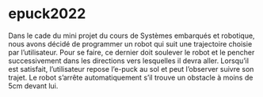 # epuck2022

Dans le cade du mini projet du cours de Systèmes embarqués et robotique, nous avons décidé de programmer
un robot qui suit une trajectoire choisie par l’utilisateur. Pour se faire, ce dernier doit soulever le robot et
le pencher successivement dans les directions vers lesquelles il devra aller. Lorsqu’il est satisfait, l’utilisateur
repose l’e-puck au sol et peut l’observer suivre son trajet. Le robot s’arrête automatiquement s’il trouve un
obstacle à moins de 5cm devant lui.
